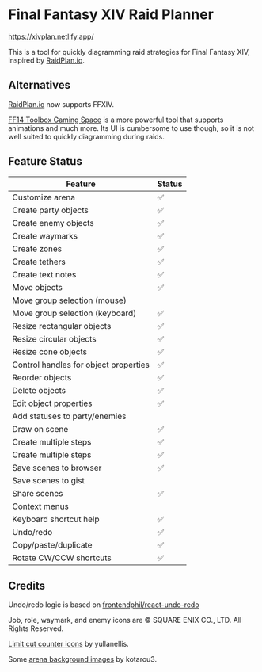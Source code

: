 # Final Fantasy XIV Raid Planner

https://xivplan.netlify.app/

This is a tool for quickly diagramming raid strategies for Final Fantasy XIV,
inspired by [RaidPlan.io](https://raidplan.io).

## Alternatives

[RaidPlan.io](https://raidplan.io/ffxiv) now supports FFXIV.

[FF14 Toolbox Gaming Space](https://ff14.toolboxgaming.space) is a more powerful
tool that supports animations and much more. Its UI is cumbersome to use though,
so it is not well suited to quickly diagramming during raids.

## Feature Status

| Feature                               | Status |
| ------------------------------------- | ------ |
| Customize arena                       | ✅     |
| Create party objects                  | ✅     |
| Create enemy objects                  | ✅     |
| Create waymarks                       | ✅     |
| Create zones                          | ✅     |
| Create tethers                        | ✅     |
| Create text notes                     | ✅     |
| Move objects                          | ✅     |
| Move group selection (mouse)          |        |
| Move group selection (keyboard)       | ✅     |
| Resize rectangular objects            | ✅     |
| Resize circular objects               | ✅     |
| Resize cone objects                   | ✅     |
| Control handles for object properties | ✅     |
| Reorder objects                       | ✅     |
| Delete objects                        | ✅     |
| Edit object properties                | ✅     |
| Add statuses to party/enemies         |        |
| Draw on scene                         | ✅     |
| Create multiple steps                 | ✅     |
| Create multiple steps                 | ✅     |
| Save scenes to browser                | ✅     |
| Save scenes to gist                   |        |
| Share scenes                          | ✅     |
| Context menus                         |        |
| Keyboard shortcut help                | ✅     |
| Undo/redo                             | ✅     |
| Copy/paste/duplicate                  | ✅     |
| Rotate CW/CCW shortcuts               | ✅     |

## Credits

Undo/redo logic is based on [frontendphil/react-undo-redo](https://github.com/frontendphil/react-undo-redo)

Job, role, waymark, and enemy icons are © SQUARE ENIX CO., LTD. All Rights Reserved.

[Limit cut counter icons](https://magentalava.gumroad.com/l/limitcuticons) by yullanellis.

Some [arena background images](https://github.com/kotarou3/ffxiv-arena-images) by kotarou3.
